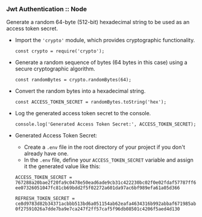 ### Jwt Authentication :: Node
Generate a random 64-byte (512-bit) hexadecimal string to be used as an access token secret.

- Import the `'crypto'` module, which provides cryptographic functionality.

    `const crypto = require('crypto');`

- Generate a random sequence of bytes (64 bytes in this case) using a secure cryptographic algorithm.

    `const randomBytes = crypto.randomBytes(64);`

- Convert the random bytes into a hexadecimal string.

    `const ACCESS_TOKEN_SECRET = randomBytes.toString('hex');`

- Log the generated access token secret to the console.

    `console.log('Generated Access Token Secret:', ACCESS_TOKEN_SECRET);`

- Generated Access Token Secret:
    - Create a `.env` file in the root directory of your project if you don't already have one.
    - In the `.env` file, define your `ACCESS_TOKEN_SECRET` variable and assign it the generated value like this:

    `ACCESS_TOKEN_SECRET = 767288a20bae2f20fa9c0478e50ead6ade9cb31c422230bc02f0e02fdaf57787ff6ee07326051047fc81cb69bdd2f5f02272a601da97ac6bf989efa61a05d366`

    `REFRESH_TOKEN_SECRET = ce8d9783d82b34371acbbb513bd6a051154ab62eafa4634316b992abbaf671985ab0f27591026a7dde7ba9e7ca247f2ff57caf5f96db08501c4206f5aed4d130`